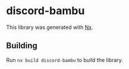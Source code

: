 # discord-bambu

This library was generated with [Nx](https://nx.dev).

## Building

Run `nx build discord-bambu` to build the library.
